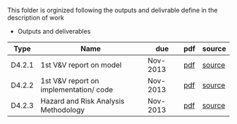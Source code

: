 This folder is orginized following the outputs and delivrable define in the description of work

* Outputs and deliverables

 Type   | Name                                                     | due      | pdf | source
----|----|----|---|---
 D4.2.1 | 1st V&V report on model | Nov-2013 | [pdf](https://github.com/openETCS/validation/blob/master/Reports/D4.2/D4.2.1-VV-Model/D4.2.1.pdf?raw=true)  | [source](https://github.com/openETCS/validation/blob/master/Reports/D4.2/D4.2.1-VV-Model/D4.2.1.tex)
 D4.2.2 | 1st V&V report on implementation/ code | Nov-2013 | [pdf](https://github.com/openETCS/validation/blob/master/Reports/D4.2/D4.2.2-VV-Implementation/D4.2.2.pdf?raw=true)  | [source](https://github.com/openETCS/validation/blob/master/Reports/D4.2/D4.2.2-VV-Implementation/D4.2.2.tex) 
 D4.2.3 | Hazard and Risk Analysis Methodology | Nov-2013 | [pdf](https://github.com/openETCS/validation/blob/master/Reports/D4.2/D.4.2.3-VV-Hazard-and-Risk/OpenETCS_D-4-2-3_Hazard-and-Risk-Analysis-Methodology.pdf?raw=true) | [source](https://github.com/openETCS/validation/blob/master/Reports/D4.2/D.4.2.3-VV-Hazard-and-Risk/OpenETCS_D-4-2-3_Hazard-and-Risk-Analysis-Methodology.tex)
 
